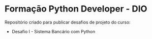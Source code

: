 # Formação Python Developer - DIO
Repositório criado para publicar desafios de projeto do curso:
  * Desafio I - Sistema Bancário com Python
